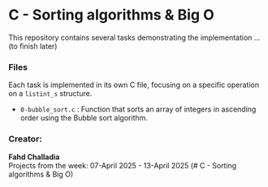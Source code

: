# C - Sorting algorithms & Big O

This repository contains several tasks demonstrating the implementation ... (to finish later)

### Files

Each task is implemented in its own C file, focusing on a specific operation on a `listint_s` structure.

- `0-bubble_sort.c` :
  Function that sorts an array of integers in ascending order using the Bubble sort algorithm.

### Creator:

**Fahd Challadia**  
Projects from the week: 07-April 2025 - 13-April 2025 (# C - Sorting algorithms & Big O)